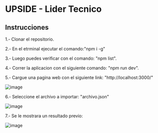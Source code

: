 <h1> UPSIDE - Lider Tecnico </h1>
<h2>Instrucciones</h2>
1.- Clonar el repositorio.

2.- En el etrminal ejecutar el comando:"npm i -g"

3.- Luego puedes verificar con el comando: "npm list".

4.- Correr la aplicacion con el siguiente comando: "npm run dev".

5.- Cargue una pagina web con el siguiente link: "http://localhost:3000/"

![image](https://github.com/Grimaniel/telematica/assets/17785975/3ac96a50-8d5c-4645-9e75-79d653f5f6b1)

6.- Seleccione el archivo a importar: "archivo.json"

![image](https://github.com/Grimaniel/telematica/assets/17785975/ae832872-e6e0-46ad-b96f-b2636e3a5292)

7.- Se le mostrara un resultado previo:

![image](https://github.com/Grimaniel/upside/assets/17785975/50d6cc45-149c-4056-8487-f81f1e3c3133)
